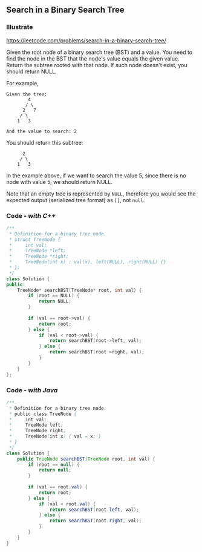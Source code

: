 ## Search in a Binary Search Tree
### Illustrate
<https://leetcode.com/problems/search-in-a-binary-search-tree/>

Given the root node of a binary search tree (BST) and a value. You need to find the node in the BST that the node's value equals the given value. Return the subtree rooted with that node. If such node doesn't exist, you should return NULL.

For example, 

```
Given the tree:
        4
       / \
      2   7
     / \
    1   3

And the value to search: 2
```

You should return this subtree:

```
      2     
     / \   
    1   3
```

In the example above, if we want to search the value 5, since there is no node with value 5, we should return NULL.

Note that an empty tree is represented by `NULL`, therefore you would see the expected output (serialized tree format) as `[]`, not `null`.
### Code - _with C++_
```c++
/**
 * Definition for a binary tree node.
 * struct TreeNode {
 *     int val;
 *     TreeNode *left;
 *     TreeNode *right;
 *     TreeNode(int x) : val(x), left(NULL), right(NULL) {}
 * };
 */
class Solution {
public:
    TreeNode* searchBST(TreeNode* root, int val) {
        if (root == NULL) {
            return NULL;
        }
        
        if (val == root->val) {
            return root;
        } else {
            if (val < root->val) {
                return searchBST(root->left, val);
            } else {
                return searchBST(root->right, val);
            }
        }
    }
};
```

### Code - _with Java_
```java
/**
 * Definition for a binary tree node.
 * public class TreeNode {
 *     int val;
 *     TreeNode left;
 *     TreeNode right;
 *     TreeNode(int x) { val = x; }
 * }
 */
class Solution {
    public TreeNode searchBST(TreeNode root, int val) {
        if (root == null) {
            return null;
        }
        
        if (val == root.val) {
            return root;
        } else {
            if (val < root.val) {
                return searchBST(root.left, val);
            } else {
                return searchBST(root.right, val);
            }
        }
    }
}
```